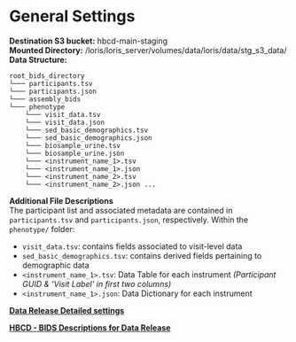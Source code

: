 # General Settings
**Destination S3 bucket:** hbcd-main-staging    
**Mounted Directory:** /loris/loris_server/volumes/data/loris/data/stg_s3_data/     
**Data Structure:**    
```
root_bids_directory 
└─── participants.tsv
└─── participants.json 
└─── assembly_bids
└─── phenotype  
    └─── visit_data.tsv
    └─── visit_data.json
    └─── sed_basic_demographics.tsv
    └─── sed_basic_demographics.json
    └─── biosample_urine.tsv 
    └─── biosample_urine.json
    └─── <instrument_name_1>.tsv    
    └─── <instrument_name_1>.json
    └─── <instrument_name_2>.tsv   
    └─── <instrument_name_2>.json ...
```

**Additional File Descriptions**    
The participant list and associated metadata are contained in `participants.tsv` and `participants.json`, respectively. Within the `phenotype/` folder:   
 - `visit_data.tsv`: contains fields associated to visit-level data
 - `sed_basic_demographics.tsv`: contains derived fields pertaining to demographic data
 - `<instrument_name_1>.tsv`: Data Table for each instrument *(Participant GUID & 'Visit Label' in first two columns)* 
 - `<instrument_name_1>.json`: Data Dictionary for each instrument

**[Data Release Detailed settings](https://docs.google.com/spreadsheets/d/15Ne_q8-1dyTW3MWtUTfLp3nobRLIBaiYxV6k1_nL8EA/edit?gid=589752985#gid=589752985)**

**[HBCD - BIDS Descriptions for Data Release](datacuration/bids.md)**